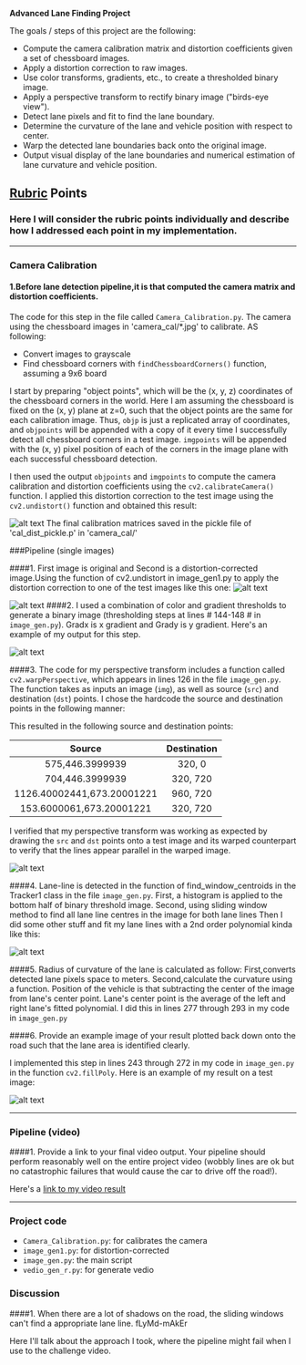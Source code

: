 

**Advanced Lane Finding Project**

The goals / steps of this project are the following:

* Compute the camera calibration matrix and distortion coefficients given a set of chessboard images.
* Apply a distortion correction to raw images.
* Use color transforms, gradients, etc., to create a thresholded binary image.
* Apply a perspective transform to rectify binary image ("birds-eye view").
* Detect lane pixels and fit to find the lane boundary.
* Determine the curvature of the lane and vehicle position with respect to center.
* Warp the detected lane boundaries back onto the original image.
* Output visual display of the lane boundaries and numerical estimation of lane curvature and vehicle position.

[//]: # (Image References)

[image1]: ./output_images/undistorted.png "Undistorted"
[image2]: ./test_images/test1.jpg "Road Transformed"
[image3]: ./test_images/tracked0.jpg "Road Transformed"
[image4]: ./output_images/binary_image0.jpg  "Binary Example"
[image5]: ./output_images/warped1.jpg  "Warp Example"
[image6]: ./output_images/color_fit_lines1.jpg "Fit Visual"
[image7]: ./output_images/tracked0.jpg "Output"
[video1]: ./project_video.mp4 "Video"

## [Rubric](https://review.udacity.com/#!/rubrics/571/view) Points
### Here I will consider the rubric points individually and describe how I addressed each point in my implementation.  

---

### Camera Calibration

#### 1.Before lane detection pipeline,it is that computed the camera matrix and distortion coefficients.

The code for this step in the file called `Camera_Calibration.py`.
The camera using the chessboard images in 'camera_cal/*.jpg' to calibrate. AS following:
* Convert images to grayscale
* Find chessboard corners with `findChessboardCorners()` function, assuming a 9x6 board


I start by preparing "object points", which will be the (x, y, z) coordinates of the chessboard corners in the world. Here I am assuming the chessboard is fixed on the (x, y) plane at z=0, such that the object points are the same for each calibration image.  Thus, `objp` is just a replicated array of coordinates, and `objpoints` will be appended with a copy of it every time I successfully detect all chessboard corners in a test image.  `imgpoints` will be appended with the (x, y) pixel position of each of the corners in the image plane with each successful chessboard detection. 

I then used the output `objpoints` and `imgpoints` to compute the camera calibration and distortion coefficients using the `cv2.calibrateCamera()` function.  I applied this distortion correction to the test image using the `cv2.undistort()` function and obtained this result: 

![alt text][image1]
The final calibration matrices saved in the pickle file of 'cal_dist_pickle.p' in 'camera_cal/'

###Pipeline (single images)

####1. First image is original and Second is a distortion-corrected image.Using the function of cv2.undistort in image_gen1.py to apply the distortion correction to one of the test images like this one:
![alt text][image2]

![alt text][image3]
####2. I used a combination of color and gradient thresholds to generate a binary image (thresholding steps at lines # 144-148 # in `image_gen.py`). Gradx is x gradient and Grady is y gradient. Here's an example of my output for this step.

![alt text][image4]

####3. The code for my perspective transform includes a function called `cv2.warpPerspective`, which appears in lines 126 in the file `image_gen.py`.  The function takes as inputs an image (`img`), as well as source (`src`) and destination (`dst`) points.  I chose the hardcode the source and destination points in the following manner:


This resulted in the following source and destination points:

| Source                 | Destination   | 
|:----------------------:|:-------------:| 
| 575,446.3999939        | 320, 0        | 
| 704,446.3999939        | 320, 720      | 
| 1126.40002441,673.20001221| 960, 720   | 
| 153.6000061,673.20001221| 320, 720     | 

I verified that my perspective transform was working as expected by drawing the `src` and `dst` points onto a test image and its warped counterpart to verify that the lines appear parallel in the warped image.

![alt text][image5]

####4. Lane-line is detected in the function of find_window_centroids in  the Tracker1 class in the file `image_gen.py`.
First, a histogram is applied to the bottom half of binary threshold image.
Second, using sliding window method to find all lane line centres in the image for both lane lines
Then I did some other stuff and fit my lane lines with a 2nd order polynomial kinda like this:

![alt text][image6]

####5. Radius of curvature of the lane is calculated as follow:
           First,converts detected lane pixels space to meters. 
           Second,calculate the curvature using a function.
       Position of the vehicle is that subtracting the center of the image from lane's center point.
            Lane's center point is the average of the left and right lane's fitted polynomial.
I did this in lines 277 through 293 in my code in `image_gen.py`

####6. Provide an example image of your result plotted back down onto the road such that the lane area is identified clearly.

I implemented this step in lines 243 through 272 in my code in `image_gen.py` in the function `cv2.fillPoly`.  Here is an example of my result on a test image:

![alt text][image7]

---

### Pipeline (video)

####1. Provide a link to your final video output.  Your pipeline should perform reasonably well on the entire project video (wobbly lines are ok but no catastrophic failures that would cause the car to drive off the road!).

Here's a [link to my video result](./output1_tracked.mp4)

---
### Project code

- `Camera_Calibration.py`: for calibrates the camera 
- `image_gen1.py`: for distortion-corrected 
- `image_gen.py`:  the main script 
- `vedio_gen_r.py`: for generate vedio 


### Discussion

####1. When there are a lot of shadows on the road, the sliding windows can't find a appropriate lane line.
fLyMd-mAkEr

Here I'll talk about the approach I took,  where the pipeline might fail when I use to the challenge video.
